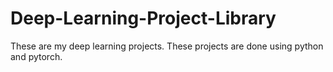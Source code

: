 # Deep-Learning-Project-Library
These are my deep learning projects. These projects are done using python and pytorch.
